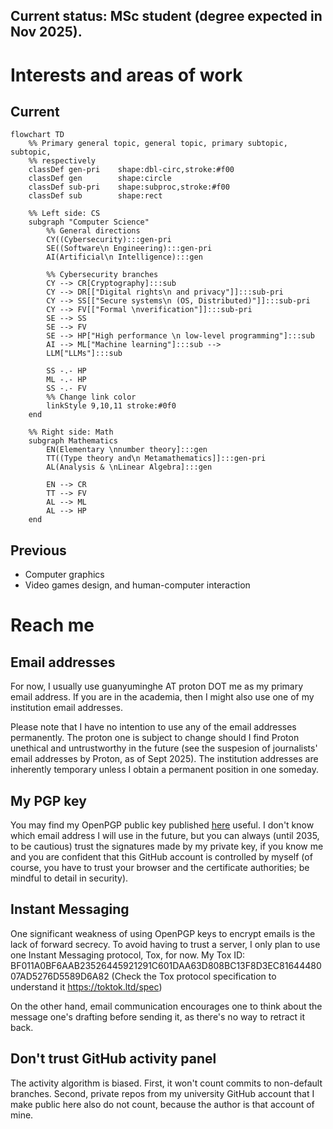 ## Current status: MSc student (degree expected in Nov 2025).

# Interests and areas of work
## Current
```mermaid
flowchart TD
	%% Primary general topic, general topic, primary subtopic, subtopic,
	%% respectively
	classDef gen-pri	shape:dbl-circ,stroke:#f00
	classDef gen		shape:circle
	classDef sub-pri	shape:subproc,stroke:#f00
	classDef sub		shape:rect

	%% Left side: CS
	subgraph "Computer Science"
		%% General directions
		CY((Cybersecurity):::gen-pri
		SE((Software\n Engineering):::gen-pri
		AI(Artificial\n Intelligence):::gen

		%% Cybersecurity branches
		CY --> CR[Cryptography]:::sub
		CY --> DR[["Digital rights\n and privacy"]]:::sub-pri
		CY --> SS[["Secure systems\n (OS, Distributed)"]]:::sub-pri
		CY --> FV[["Formal \nverification"]]:::sub-pri
		SE --> SS
		SE --> FV
		SE --> HP["High performance \n low-level programming"]:::sub
		AI --> ML["Machine learning"]:::sub -->
		LLM["LLMs"]:::sub

		SS -.- HP
		ML -.- HP
		SS -.- FV
		%% Change link color
		linkStyle 9,10,11 stroke:#0f0 
	end

	%% Right side: Math
	subgraph Mathematics
		EN(Elementary \nnumber theory]:::gen
		TT((Type theory and\n Metamathematics]]:::gen-pri
		AL(Analysis & \nLinear Algebra]:::gen

		EN --> CR
		TT --> FV
		AL --> ML
		AL --> HP
	end
```

## Previous
- Computer graphics
- Video games design, and human-computer interaction

# Reach me
## Email addresses
For now, I usually use guanyuminghe AT proton DOT me as my primary email
address. If you are in the academia, then I might also use one of my
institution email addresses.

Please note that I have no intention to use any of the email addresses
permanently. The proton one is subject to change should I find Proton unethical
and untrustworthy in the future (see the suspesion of journalists' email
addresses by Proton, as of Sept 2025). The institution addresses are
inherently temporary unless I obtain a permanent position in one someday.

## My PGP key
You may find my OpenPGP public key published
[here](https://github.com/guanyuming-he/Openpgp-key) useful.  I don't know
which email address I will use in the future, but you can always (until 2035,
to be cautious) trust the signatures made by my private key, if you know me and
you are confident that this GitHub account is controlled by myself (of course,
you have to trust your browser and the certificate authorities; be mindful to
detail in security).

## Instant Messaging
One significant weakness of using OpenPGP keys to encrypt emails is the lack of
forward secrecy. To avoid having to trust a server, I only plan to use one
Instant Messaging protocol, Tox, for now. My Tox ID:
BF011A0BF6AAB23526445921291C601DAA63D808BC13F8D3EC8164448007AD5276D5589D6A82
(Check the Tox protocol specification to understand it https://toktok.ltd/spec)

On the other hand, email communication encourages one to think about the
message one's drafting before sending it, as there's no way to retract it back. 


## Don't trust GitHub activity panel
The activity algorithm is biased. First, it won't count commits to non-default branches. 
Second, private repos from my university GitHub account that I make public here also do not count, 
because the author is that account of mine.
